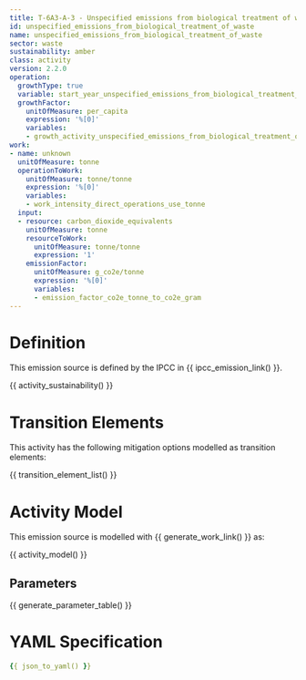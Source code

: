 ```yaml
---
title: T-6A3-A-3 - Unspecified emissions from biological treatment of waste
id: unspecified_emissions_from_biological_treatment_of_waste
name: unspecified_emissions_from_biological_treatment_of_waste
sector: waste
sustainability: amber
class: activity
version: 2.2.0
operation:
  growthType: true
  variable: start_year_unspecified_emissions_from_biological_treatment_of_waste
  growthFactor:
    unitOfMeasure: per_capita
    expression: '%[0]'
    variables:
    - growth_activity_unspecified_emissions_from_biological_treatment_of_waste
work:
- name: unknown
  unitOfMeasure: tonne
  operationToWork:
    unitOfMeasure: tonne/tonne
    expression: '%[0]'
    variables:
    - work_intensity_direct_operations_use_tonne
  input:
  - resource: carbon_dioxide_equivalents
    unitOfMeasure: tonne
    resourceToWork:
      unitOfMeasure: tonne/tonne
      expression: '1'
    emissionFactor:
      unitOfMeasure: g_co2e/tonne
      expression: '%[0]'
      variables:
      - emission_factor_co2e_tonne_to_co2e_gram
---
```

# Definition
This emission source is defined by the IPCC in {{ ipcc_emission_link() }}.


{{ activity_sustainability() }}

# Transition Elements

This activity has the following mitigation options modelled as transition elements:

{{ transition_element_list() }}

# Activity Model
This emission source is modelled with {{ generate_work_link() }} as:

{{ activity_model() }}

## Parameters

{{ generate_parameter_table() }}

# YAML Specification

```yaml
{{ json_to_yaml() }}
```